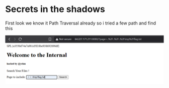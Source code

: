 # Secrets in the shadows

First look we know it Path Traversal already so i tried a few path and find this

![alt text](image.png)